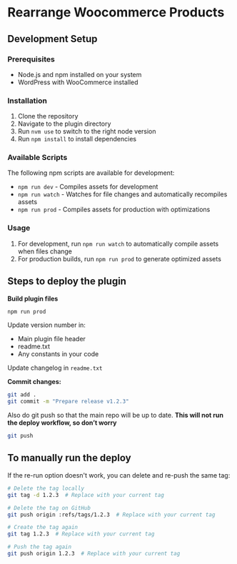 # Rearrange Woocommerce Products

## Development Setup

### Prerequisites
- Node.js and npm installed on your system
- WordPress with WooCommerce installed

### Installation
1. Clone the repository
2. Navigate to the plugin directory
3. Run `nvm use` to switch to the right node version
4. Run `npm install` to install dependencies

### Available Scripts

The following npm scripts are available for development:

- `npm run dev` - Compiles assets for development
- `npm run watch` - Watches for file changes and automatically recompiles assets
- `npm run prod` - Compiles assets for production with optimizations

### Usage
1. For development, run `npm run watch` to automatically compile assets when files change
2. For production builds, run `npm run prod` to generate optimized assets


## Steps to deploy the plugin

**Build plugin files**

```bash
npm run prod
```

Update version number in:
* Main plugin file header
* readme.txt
* Any constants in your code

Update changelog in `readme.txt`

**Commit changes:**

```bash
git add .
git commit -m "Prepare release v1.2.3"
```

Also do git push so that the main repo will be up to date. **This will not run the deploy workflow, so don’t worry**

```bash
git push
```

## To manually run the deploy

If the re-run option doesn't work, you can delete and re-push the same tag:

```bash
# Delete the tag locally
git tag -d 1.2.3  # Replace with your current tag

# Delete the tag on GitHub
git push origin :refs/tags/1.2.3  # Replace with your current tag

# Create the tag again
git tag 1.2.3  # Replace with your current tag

# Push the tag again
git push origin 1.2.3  # Replace with your current tag
```